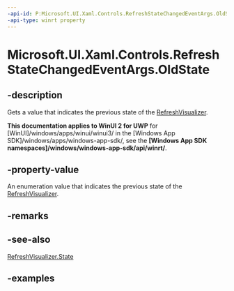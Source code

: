 ```yaml
---
-api-id: P:Microsoft.UI.Xaml.Controls.RefreshStateChangedEventArgs.OldState
-api-type: winrt property
---
```

<!-- Property syntax.
public RefreshVisualizerState OldState { get; }
-->

# Microsoft.UI.Xaml.Controls.RefreshStateChangedEventArgs.OldState


## -description

Gets a value that indicates the previous state of the [RefreshVisualizer](refreshvisualizer.md).


**This documentation applies to WinUI 2 for UWP** for [WinUI]/windows/apps/winui/winui3/ in the [Windows App SDK]/windows/apps/windows-app-sdk/, see the **[Windows App SDK namespaces]/windows/windows-app-sdk/api/winrt/**.

## -property-value

An enumeration value that indicates the previous state of the [RefreshVisualizer](refreshvisualizer.md).


## -remarks


## -see-also

[RefreshVisualizer.State](refreshvisualizer_state.md)


## -examples


